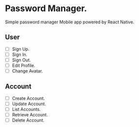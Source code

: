 # Password Manager.

Simple password manager Mobile app powered by React Native.

## User

- [ ] Sign Up.
- [ ] Sign In.
- [ ] Sign Out.
- [ ] Edit Profile.
- [ ] Change Avatar.

## Account

- [ ] Create Account.
- [ ] Update Account.
- [ ] List Accounts.
- [ ] Retrieve Account.
- [ ] Delete Account.
